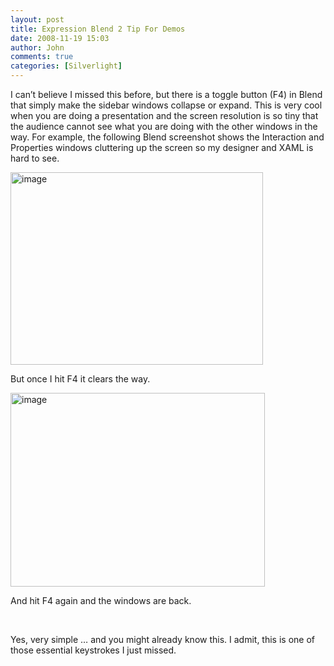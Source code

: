```yaml
---
layout: post
title: Expression Blend 2 Tip For Demos
date: 2008-11-19 15:03
author: John
comments: true
categories: [Silverlight]
---
```

<p>I can’t believe I missed this before, but there is a toggle button (F4) in Blend that simply make the sidebar windows collapse or expand. This is very cool when you are doing a presentation and the screen resolution is so tiny that the audience cannot see what you are doing with the other windows in the way. For example, the following Blend screenshot shows the Interaction and Properties windows cluttering up the screen so my designer and XAML is hard to see.</p>  <p><a href="http://images.johnpapa.net/wp-content/uploads/files/media/image/WindowsLiveWriter/ExpressionBlend2TipForDemos_D3AF/image_2.png"><img title="image" style="border-right: 0px; border-top: 0px; display: inline; border-left: 0px; border-bottom: 0px" height="308" alt="image" src="http://images.johnpapa.net/wp-content/uploads/files/media/image/WindowsLiveWriter/ExpressionBlend2TipForDemos_D3AF/image_thumb.png" width="404" border="0" /></a> </p>  <p>But once I hit F4 it clears the way.</p>  <p><a href="http://images.johnpapa.net/wp-content/uploads/files/media/image/WindowsLiveWriter/ExpressionBlend2TipForDemos_D3AF/image_4.png"><img title="image" style="border-right: 0px; border-top: 0px; display: inline; border-left: 0px; border-bottom: 0px" height="310" alt="image" src="http://images.johnpapa.net/wp-content/uploads/files/media/image/WindowsLiveWriter/ExpressionBlend2TipForDemos_D3AF/image_thumb_1.png" width="407" border="0" /></a> </p>  <p>And hit F4 again and the windows are back.</p>  <p>&#160;</p>  <p>Yes, very simple … and you might already know this. I admit, this is one of those essential keystrokes I just missed. </p>

